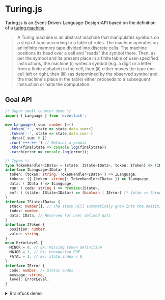 # Turing.js
Turing.js is an Event-Driven-Language-Design-API based on the definition of a  [turing machine](https://en.wikipedia.org/wiki/Turing_machine).

> A Turing machine is an abstract machine that manipulates symbols on a strip of tape according to a table of rules.
> The machine operates on an infinite memory tape divided into discrete cells. The machine positions its head over a cell and "reads"  the symbol there. Then, as per the symbol and its present place in a finite table of user-specified instructions, the machine (i) writes a symbol (e.g. a digit or a letter from a finite alphabet) in the cell, then (ii) either moves the tape one cell left or right, then (iii) (as determined by the observed symbol and the machine's place in the table) either proceeds to a subsequent instruction or halts the computation.

## Goal API

```ts
/* Super small counter demo */
import { Language } from 'eventfuck';

new Language<{ sum: number }>()
  .token('+', state => state.data.sum++)
  .token('-', state => state.data.sum--)
  .data({ sum: 0 })
  .run('+++-++-') // Returns a promis 
  .then(finalState => console.log(finalState))
  .catch(error => console.log(error));
```

```ts
/* Types */
type TokenHandler<IData> = (state: IState<IData>, token: IToken) => (IError | void);
interface ILanguage<IData> {
  token: (token: string, TokenHandler<IData> ) => ILanguage,
  tokens: ({ [token: string]: TokenHandler<IData> }) => ILanguage,
  data: ( IData ) => ILanguage,
  run: ( code: string ) => Promise<IState>,
  eof: ( (state: IState<IData>) => (boolean | IError) /* false => throws UnexpectedEOFError */)
}
interface IState<IData> {
  stack: number[], // The stack will automaticaly grow into the possitive indecies
  index: number,
  data: IData, // Reserved for user defined data
}
interface IToken {
  position: number,
  value: string,
}
enum ErrorLevel {
  MINOR = 0, // Ex: Missing token definition
  MAJOR = 1, // Ex: Unexpected EOF
  FATAL = 2, // Ex: state.index < 0
}
interface IError {
  code: number, // Status codes
  message: string,
  level: ErrorLevel,
}
```

<details>
<summary>Brainfuck demo</summary>

```ts
/* Demo */
import { Language } from 'eventfuck';
interface MyData {
  in: string[],
  out: string[],
  loops: number[],
}
let myLanguage = new Language<MyData>()
  .tokens({
    '+': (state, token) => state.stack[state.index]++,
    '-': (state, token) => state.stack[state.index]--,
    '>': (state, token) => state.index++,
    '<': (state, token) => state.index--,
    ',': (state, token) => state.stack[state.index] = state.data.in.shift().charCodeAt(0),
    '.': (state, token) => state.data.out.push(String.fromCharCode(state.stack[state.index])),
    '[': (state, token) => state.data.loops.push(token.position),
    ']': (state, token) => state.position = state.data.loops.pop(),
  }).eof(state => state.data.loops.length === 0 /* Fails if we have opned more loops than we close */);

let code = '+++[->,.+++.<]';
let programPromise = myLanguage.data({
  in: 'ABC'.split(''),
  out: [],
  loops: [],
}).run(code);

programPromise
  .then(finalState => console.log(finalState.data.out.join('')) /* ADBECF */)
  .catch(error => console.log(error));
```
</details>
